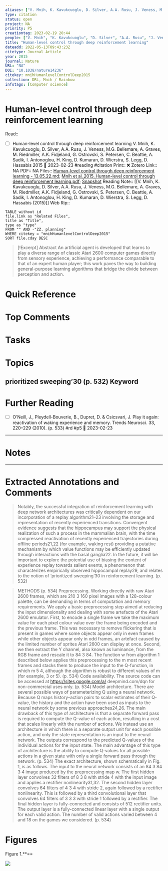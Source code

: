```yaml
---
aliases: ["V. Mnih, K. Kavukcuoglu, D. Silver, A.A. Rusu, J. Veness, M.G. Bellemare, A. Graves, M. Riedmiller, A.K. Fidjeland, G. Ostrovski, S. Petersen, C. Beattie, A. Sadik, I. Antonoglou, H. King, D. Kumaran, D. Wierstra, S. Legg, D. Hassabis (2015)",]
type: citation
status: open
project: NA
priority: P5
creationtag: 2023-02-19 20:44
people: ["V. Mnih", "K. Kavukcuoglu", "D. Silver", "A.A. Rusu", "J. Veness", "M.G. Bellemare", "A. Graves", "M. Riedmiller", "A.K. Fidjeland", "G. Ostrovski", "S. Petersen", "C. Beattie", "A. Sadik", "I. Antonoglou", "H. King", "D. Kumaran", "D. Wierstra", "S. Legg", "D. Hassabis"]
title: "Human-level control through deep reinforcement learning"
dateadd: 2022-05-13T09:43:23Z
citetype: Journal Article
year: 2015
journal: Nature
URL: "NA"
DOI: "10.1038/nature14236"
citekey: mnihHumanlevelControlDeep2015
collection: DRL, Mnih / Rainbow
infotags: [Computer science]
---
```


# Human-level control through deep reinforcement learning
Read:: 
- [ ] Human-level control through deep reinforcement learning V. Mnih, K. Kavukcuoglu, D. Silver, A.A. Rusu, J. Veness, M.G. Bellemare, A. Graves, M. Riedmiller, A.K. Fidjeland, G. Ostrovski, S. Petersen, C. Beattie, A. Sadik, I. Antonoglou, H. King, D. Kumaran, D. Wierstra, S. Legg, D. Hassabis 2015 🛫 2023-02-23 #reading #citation
Print::  ❌
Zotero Link:: NA
PDF:: NA
Files:: [Human-level control through deep reinforcement learning - 13.05.22.md](file:///C:%5CUsers%5Cmichaelt%5CInsync%5Cm@tarlton.info%5CGoogle%20Drive%5C06.%20Zotero%5Cstorage%5C4TUELFJJ%5CHuman-level%20control%20through%20deep%20reinforcement%20learning%20-%2013.05.22.md); [Mnih et al_2015_Human-level control through deep reinforcement learning.pdf](file:///C:%5CUsers%5Cmichaelt%5CInsync%5Cm@tarlton.info%5CGoogle%20Drive%5C06.%20Zotero%5Cstorage%5CMMLN3FB9%5CMnih%20et%20al_2015_Human-level%20control%20through%20deep%20reinforcement%20learning.pdf); [Snapshot](file:///C:%5CUsers%5Cmichaelt%5CInsync%5Cm@tarlton.info%5CGoogle%20Drive%5C06.%20Zotero%5Cstorage%5C9QEKXZTG%5Cnature14236.html)
Reading Note:: [[V. Mnih, K. Kavukcuoglu, D. Silver, A.A. Rusu, J. Veness, M.G. Bellemare, A. Graves, M. Riedmiller, A.K. Fidjeland, G. Ostrovski, S. Petersen, C. Beattie, A. Sadik, I. Antonoglou, H. King, D. Kumaran, D. Wierstra, S. Legg, D. Hassabis (2015)]]
Web Rip:: 

```dataview
TABLE without id
file.link as "Related Files",
title as "Title",
type as "type"
FROM "" AND -"ZZ. planning"
WHERE citekey = "mnihHumanlevelControlDeep2015" 
SORT file.cday DESC
```


> [!Excerpt] Abstract
> An artificial agent is developed that learns to play a diverse range of classic Atari 2600 computer games directly from sensory experience, achieving a performance comparable to that of an expert human player; this work paves the way to building general-purpose learning algorithms that bridge the divide between perception and action.


# Quick Reference

# Top Comments

# Tasks

# Topics
## prioritized sweeping’30 (p. 532)  Keyword

# Further Reading 
- [ ] O’Neill, J., Pleydell-Bouverie, B., Dupret, D. & Csicsvari, J. Play it again: reactivation of waking experience and memory. Trends Neurosci. 33, 220–229 (2010). (p. 533)  #rd #p5 🛫 2023-02-23 

----
# Notes


----
# Extracted Annotations and Comments
> Notably, the successful integration of reinforcement learning with deep network architectures was critically dependent on our incorporation of a replay algorithm21–23 involving the storage and representation of recently experienced transitions. Convergent evidence suggests that the hippocampus may support the physical realization of such a process in the mammalian brain, with the time compressed reactivation of recently experienced trajectories during offline periods21,22 (for example, waking rest) providing a putative mechanism by which value functions may be efficiently updated through interactions with the basal ganglia22. In the future, it will be important to explore the potential use of biasing the content of experience replay towards salient events, a phenomenon that characterizes empirically observed hippocampal replay29, and relates to the notion of ‘prioritized sweeping’30 in reinforcement learning. (p. 532) 


> METHODS (p. 534) 
> Preprocessing. Working directly with raw Atari 2600 frames, which are 210 3 160 pixel images with a 128-colour palette, can be demanding in terms of computation and memory requirements. We apply a basic preprocessing step aimed at reducing the input dimensionality and dealing with some artefacts of the Atari 2600 emulator. First, to encode a single frame we take the maximum value for each pixel colour value over the frame being encoded and the previous frame. This was necessary to remove flickering that is present in games where some objects appear only in even frames while other objects appear only in odd frames, an artefact caused by the limited number of sprites Atari 2600 can display at once. Second, we then extract the Y channel, also known as luminance, from the RGB frame and rescale it to 84 3 84. The function w from algorithm 1 described below applies this preprocessing to the m most recent frames and stacks them to produce the input to the Q-function, in which m 5 4, although the algorithm is robust to different values of m (for example, 3 or 5). (p. 534) 
> Code availability. The source code can be accessed at https://sites.google.com/a/ deepmind.com/dqn for non-commercial uses only. (p. 534) 
> Model architecture. There are several possible ways of parameterizing Q using a neural network. Because Q maps history–action pairs to scalar estimates of their Q-value, the history and the action have been used as inputs to the neural network by some previous approaches24,26. The main drawback of this type of architecture is that a separate forward pass is required to compute the Q-value of each action, resulting in a cost that scales linearly with the number of actions. We instead use an architecture in which there is a separate output unit for each possible action, and only the state representation is an input to the neural network. The outputs correspond to the predicted Q-values of the individual actions for the input state. The main advantage of this type of architecture is the ability to compute Q-values for all possible actions in a given state with only a single forward pass through the network. (p. 534) 
> The exact architecture, shown schematically in Fig. 1, is as follows. The input to the neural network consists of an 84 3 84 3 4 image produced by the preprocessing map w. The first hidden layer convolves 32 filters of 8 3 8 with stride 4 with the input image and applies a rectifier nonlinearity31,32. The second hidden layer convolves 64 filters of 4 3 4 with stride 2, again followed by a rectifier nonlinearity. This is followed by a third convolutional layer that convolves 64 filters of 3 3 3 with stride 1 followed by a rectifier. The final hidden layer is fully-connected and consists of 512 rectifier units. The output layer is a fully-connected linear layer with a single output for each valid action. The number of valid actions varied between 4 and 18 on the games we considered. (p. 534) 

# Figures
Figure 1.**==  

![](file://C:%5CUsers%5Cmichaelt%5CInsync%5Cm@tarlton.info%5CGoogle%20Drive%5C06.%20Zotero%5Cstorage%5CARC9H2T4%5Cimage.png)